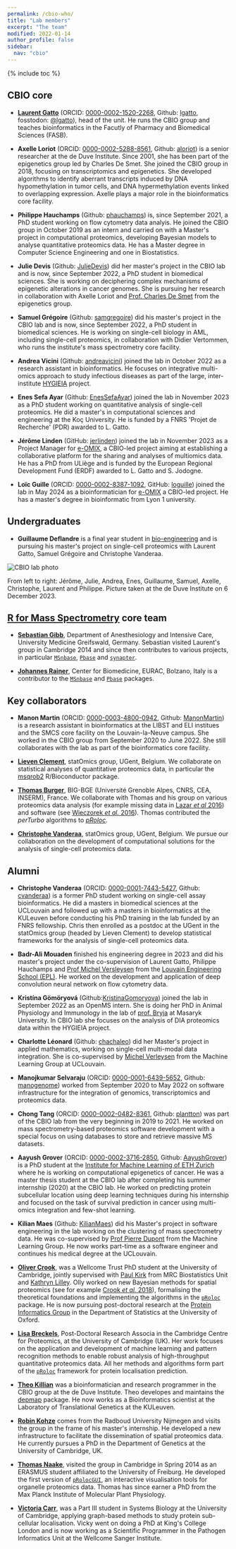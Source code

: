 ```yaml
---
permalink: /cbio-who/
title: "Lab members"
excerpt: "The team"
modified: 2022-01-14
author_profile: false
sidebar:
  nav: "cbio"
---
```


{% include toc %}


## CBIO core

- [**Laurent Gatto**](http://lgatto.github.io/about/) (ORCID:
  [0000-0002-1520-2268](https://orcid.org/0000-0002-1520-2268),
  Github: [lgatto](https://github.com/lgatto/), fosstodon:
  [@lgatto](https://fosstodon.org/@lgatto)), head of the unit. He runs
  the CBIO group and teaches bioinformatics in the Facutly of Pharmacy
  and Biomedical Sciences (FASB).

- **Axelle Loriot** (ORCID:
  [0000-0002-5288-8561](https://orcid.org/0000-0002-5288-8561),
  Github: [aloriot](https://github.com/aloriot)) is a senior
  researcher at the de Duve Institute. Since 2001, she has been part
  of the epigenetics group led by Charles De Smet. She joined the CBIO
  group in 2018, focusing on transcriptomics and epigenetics. She
  developed algorithms to identify aberrant transcripts induced by DNA
  hypomethylation in tumor cells, and DNA hypermethylation events
  linked to overlapping expression. Axelle plays a major role in the
  bioinformatics core facility.

- **Philippe Hauchamps** (Github:
  [phauchamps](https://github.com/phauchamps)) is, since September
  2021, a PhD student working on flow cytometry data analyis. He
  joined the CBIO group in October 2019 as an intern and carried on
  with a Master's project in computational proteomics, developing
  Bayesian models to analyse quantitative proteomics data. He has a
  Master degree in Computer Science Engineering and one in
  Biostatistics.

- **Julie Devis** (Github:
  [JulieDevis](https://github.com/JulieDevis)) did her master's
  project in the CBIO lab and is now, since September 2022, a PhD
  student in biomedical sciences. She is working on deciphering
  complex mechanisms of epigenetic alterations in cancer genomes. She
  is pursuing her research in collaboration with Axelle Loriot and
  [Prof. Charles De
  Smet](https://www.deduveinstitute.be/cancer-epigenetics) from the
  epigenetics group.

- **Samuel Grégoire** (Github:
  [samgregoire](https://github.com/samgregoire)) did his master's
  project in the CBIO lab and is now, since September 2022, a PhD
  student in biomedical sciences. He is working on single-cell biology
  in AML, including single-cell proteomics, in collaboration with
  Didier Vertommen, who runs the institute's mass spectrometry core
  facility.

- **Andrea Vicini** (Github:
  [andreavicini](https://github.com/andreavicini)) joined the lab in
  October 2022 as a research assistant in bioinformatics. He focuses
  on integrative multi-omics approach to study infectious diseases as
  part of the large, inter-institute
  [HYGIEIA](https://www.saintluc.be/fr/hygieia) project.

- **Enes Sefa Ayar** (Github:
  [EnesSefaAyar](https://github.com/EnesSefaAyar)) joined the lab in
  November 2023 as a PhD student working on quantitative analysis of
  single-cell proteomics. He did a master's in computational sciences
  and engineering at the Koç University. He is funded by a FNRS
  'Projet de Recherche' (PDR) awarded to L. Gatto.

- **Jérôme Linden** (GitHub: [jerlinden](https://github.com/jerlinden))
  joined the lab in November 2023 as a Project Manager for [e-OMIX](https://www.eomix.be),
  a CBIO-led project aiming at establishing a collaborative
  platform for the sharing and analyses of multiomics data. He has a PhD from
  ULiège and is funded by the European Regional Development Fund (ERDF)
  awarded to L. Gatto and S. Jodogne.

- **Loïc Guille** (ORCID:
  [0000-0002-8387-1092](https://orcid.org/0000-0002-8387-1092),
  GitHub: [loguille](https://github.com/loguille)) joined the lab in May 2024 as a
  bioinformatician for [e-OMIX](https://www.eomix.be) a CBIO-led project.
  He has a master's degree in bioinformatic from Lyon 1 university.

## Undergraduates

- **Guillaume Deflandre** is a final year student in
  [bio-engineering](https://uclouvain.be/fr/facultes/agro) and is
  pursuing his master's project on single-cell proteomics with Laurent
  Gatto, Samuel Grégoire and Christophe Vanderaa.

![CBIO lab photo](/images/CBIO-20231206.jpg)

From left to right: Jérôme, Julie, Andrea, Enes, Guillaume, Samuel,
Axelle, Christophe, Laurent and Philippe. Picture taken at the de Duve
Institute on 6 December 2023.

<!-- ## Remote members -->


## [R for Mass Spectrometry](https://www.rformassspectrometry.org/) core team

- [**Sebastian Gibb**](http://sebastiangibb.de/), Department of
  Anesthesiology and Intensive Care, University Medicine Greifswald,
  Germany. Sebastian visited Laurent's group in Cambridge 2014 and
  since then contributes to various projects, in particular
  [`MSnbase`](http://lgatto.github.io/MSnbase),
  [`Pbase`](http://bioconductor.org/packages/Pbase) and
  [`synapter`](http://bioconductor.org/packages/synapter).

- [**Johannes
  Rainer**](http://www.eurac.edu/en/research/health/biomed/staff/Pages/staffdetails.aspx?persId=34084),
  Center for Biomedicine, EURAC, Bolzano, Italy is a contributor to
  the [`MSnbase`](http://lgatto.github.io/MSnbase) and
  [`Pbase`](http://bioconductor.org/packages/Pbase) packages.

## Key collaborators

<!-- - [**Paul -->
<!--   Kirk**](https://www.mrc-bsu.cam.ac.uk/people/in-alphabetical-order/h-to-m/paul-kirk/), -->
<!--   MRC Biostatistics Unit, University of Cambridge, UK. Paul is part of -->
<!--   the team developing principled Bayesian model for spatial -->
<!--   proteomics, such as the T-Augmented Gaussian Mixture (TAGM) model -->
<!--   ([Crook *et al.* -->
<!--   2018](https://doi.org/10.1371/journal.pcbi.1006516)). -->

<!-- - [**Kathyn S. Lilley**](http://www.bioc.cam.ac.uk/people/uto/lilley), -->
<!--   Cambridge Centre for Proteomics, Department of Biochemistry, -->
<!--   University of Cambridge, UK. Kathryn's lab developed the LOPIT -->
<!--   ([Dunkley *et al.* -->
<!--   2006](https://www.ncbi.nlm.nih.gov/pubmed/16618929)) and hyperLOPIT -->
<!--   ([Christoforou *et al.* -->
<!--   2016](https://www.ncbi.nlm.nih.gov/pubmed/26754106)) -->
<!--   technologies. Her lab is at the origin of some of the very best -->
<!--   spatial proteomics datasets in the world, which we help to analyse -->
<!--   and interpret by applying our dedicated software (see for example -->
<!--   [Breckels *et al.* 2016 in -->
<!--   F1000Research](https://f1000research.com/articles/5-2926/)). -->

<!-- - [**Sean Holden**](http://www.cl.cam.ac.uk/~sbh11/), Computer -->
<!--   Laboratory. We collaborate with Sean on the development and -->
<!--   application of machine learning algorithms to solve problems in -->
<!--   spatial proteomics. A recent example is transfer learning -->
<!--   ([Breckels *et al.* 2016](http://journals.plos.org/ploscompbiol/article?id=10.1371/journal.pcbi.1004920)). -->

- **Manon Martin** (ORCID:
  [0000-0003-4800-0942](https://orcid.org/0000-0003-4800-0942),
  Github: [ManonMartin](https://github.com/ManonMartin)) is a research
  assistant in bioinformatics at the LIBST and ELI institues and the
  SMCS core facility on the Louvain-la-Neuve campus. She worked in the
  CBIO group from September 2020 to June 2022. She still collaborates
  with the lab as part of the bioinformatics core facility.

- [**Lieven Clement**](https://statomics.github.io/), statOmics group,
  UGent, Belgium. We collaborate on statistical analyses of
  quantitative proteomics data, in particular the
  [msqrob2](https://bioconductor.org/packages/release/bioc/html/msqrob2.html)
  R/Bioconductor package.

- [**Thomas
  Burger**](https://sites.google.com/site/thomasburgerswebpage/),
  BIG-BGE (Université Grenoble Alpes, CNRS, CEA, INSERM), France. We
  collaborate with Thomas and his group on various proteomics data
  analysis (for example missing data in [Lazar *et al*
  2016](https://www.ncbi.nlm.nih.gov/pubmed/26906401)) and software
  (see [Wieczorek *et al.*
  2016](https://www.ncbi.nlm.nih.gov/pubmed/27605098)). Thomas
  contributed the *perTurbo* algorithms to
  [*pRoloc*](https://bioconductor.org/packages/pRoloc).


- [**Christophe Vanderaa**](https://github.com/cvanderaa), statOmics group,
  UGent, Belgium. We pursue our collaboration on the development of
  computational solutions for the analysis of single-cell proteomics
  data.

## Alumni

- **Christophe Vanderaa** (ORCID:
  [0000-0001-7443-5427](https://orcid.org/0000-0001-7443-5427),
  Github: [cvanderaa](https://github.com/cvanderaa)) is a former PhD
  student working on single-cell assay bioinformatics. He did a
  masters in biomedical sciences at the UCLouvain and followed up with
  a masters in bioinformatics at the KULeuven before conducting his
  PhD training in the lab funded by an FNRS fellowship. Chris then
  enrolled as a postdoc at the UGent in the statOmics group (headed by
  Lieven Clement) to develop statistical frameworks for the analysis
  of single-cell proteomics data.

- **Badr-Ali Mouaden** finished his engineering degree in 2023 and did
  his master's project under the co-supervision of Laurent Gatto,
  Philippe Hauchamps and [Prof Michel
  Versleysen](https://mlg.info.ucl.ac.be/Members/MichelVerleysen) from
  the [Louvain Engineering School
  (EPL)](https://uclouvain.be/fr/facultes/epl). He worked on the
  development and application of deep convolution neural network on
  flow cytometry data.

- **Kristína Gömöryová**
  (Github:[KristinaGomoryova](https://github.com/KristinaGomoryova))
  joined the lab in September 2022 as an OpenMS intern. She is doing
  her PhD in Animal Physiology and Immunology in the lab of
  [prof. Bryja](https://www.sci.muni.cz/ofiz/en/bryja/) at Masaryk
  University. In CBIO lab she focuses on the analysis of DIA
  proteomics data within the HYGIEIA project.

- **Charlotte Léonard** (Github:
  [chachaleo](https://github.com/chachaleo)) did her Master's project
  in applied mathematics, working on single-cell multi-modal data
  integration. She is co-supervised by [Michel
  Verleysen](https://mlg.info.ucl.ac.be/Members/MichelVerleysen) from
  the Machine Learning Group at UCLouvain.

- **Manojkumar Selvaraju** (ORCID:
  [0000-0001-6439-5652](https://orcid.org/0000-0001-6439-5652),
  Github: [manogenome](https://github.com/manogenome)) worked from
  September 2020 to May 2022 on software infrastructure for the
  integration of genomics, transcriptomics and proteomics data.

- **Chong Tang** (ORCID:
  [0000-0002-0482-8361](https://orcid.org/0000-0002-0482-8361),
  Github: [plantton](https://github.com/plantton)) was part of the
  CBIO lab from the very beginning in 2019 to 2021. He worked on mass
  spectrometry-based proteomics software development with a special
  focus on using databases to store and retrieve massive MS datasets.

- **Aayush Grover** (ORCID:
  [0000-0002-3716-2850](https://orcid.org/0000-0002-3716-2850),
  Github: [AayushGrover](https://github.com/AayushGrover)) is a PhD
  student at the [Institute for Machine Learning of ETH Zurich](https://ml.inf.ethz.ch/)
  where he is working on computational epigenetics of cancer.
  He was a master thesis student at the CBIO lab after completing his summer
  internship (2020) at the CBIO lab. He worked on predicting protein subcellular
  location using deep learning techniques during his internship and focused on
  the task of survival prediction in cancer using multi-omics integration and
  few-shot learning.

- **Kilian Maes** (Github:
  [KilianMaes](https://github.com/KilianMaes)) did his Master's
  project in software engineering in the lab working on the clustering
  of mass spectrometry data. He was co-supervised by [Prof Pierre
  Dupont](https://www.info.ucl.ac.be/~pdupont/) from the Machine
  Learning Group. He now works part-time as a software engineer and
  continues his medical degree at the UCLouvain.

- [**Oliver Crook**](https://olivercrook.co.uk/), was a Wellcome Trust
  PhD student at the University of Cambridge, jointly supervised with
  [Paul
  Kirk](http://www.mrc-bsu.cam.ac.uk/people/in-alphabetical-order/h-to-m/paul-kirk/)
  from MRC Biostatistics Unit and [Kathryn
  Lilley](http://www.bioc.cam.ac.uk/people/uto/lilley). Olly worked on
  new Bayesian methods for spatial proteomics (see for example [Crook
  *et al.* 2018](https://doi.org/10.1371/journal.pcbi.1006516)),
  formalising the theoretical foundations and implementing the
  algorithms in the [`pRoloc`](https://lgatto.github.io/pRoloc/)
  package. He is now pursuing post-doctoral research at the [Protein
  Informatics Group](http://opig.stats.ox.ac.uk/) in the Department of
  Statistics at the University of Oxford.

- [**Lisa Breckels**](https://lmsimp.github.io/), Post-Doctoral
  Research Associa in the Cambridge Centre for Proteomics, at the
  University of Cambridge (UK). Her work focuses on the application
  and development of machine learning and pattern recognition methods
  to enable robust analysis of high-throughput quantitative proteomics
  data.  All her methods and algorithms form part of the
  [`pRoloc`](http://bioconductor.org/packages/pRoloc) framework for
  protein localisation prediction.

- [**Theo Killian**](https://github.com/tfkillian) was a
  bioinformatician and research programmer in the CBIO group at the de
  Duve Institute. Theo developes and maintains the
  [depmap](http://bioconductor.org/packages/release/data/experiment/html/depmap.html)
  package. He now works as a Bioinformatics scientist at the
  Laboratory of Translational Genetics at the KULeuven.

- [**Robin Kohze**](https://github.com/Kohze) comes from the Radboud
  University Nijmegen and visits the group in the frame of his
  master's internship. He developed a new infrastructure to facilitate
  the dissemination of spatial proteomics data. He currently pursues a
  PhD in the Department of Genetics at the University of Cambridge,
  UK.

- [**Thomas Naake**](https://tnaake.github.io/), visited the group in
  Cambridge in Spring 2014 as an ERASMUS student affiliated to the
  University of Freiburg. He developed the first version of
  [`pRolocGUI`](https://bioconductor.org/packages/release/bioc/html/pRolocGUI.html),
  an interactive visualisation tools for organelle proteomics
  data. Thomas has since earner a PhD from the Max Planck Institute of
  Molecular Plant Physiology.

- [**Victoria Carr**](https://orcid.org/0000-0002-3038-8929),
  was a Part III student in Systems Biology at the University of
  Cambridge, applying graph-based methods to study protein
  sub-cellular localisation. Vicky went on doing a PhD at King's
  College London and is now working as a Scientific Programmer in the
  Pathogen Informatics Unit at the Wellcome Sanger Institute.
